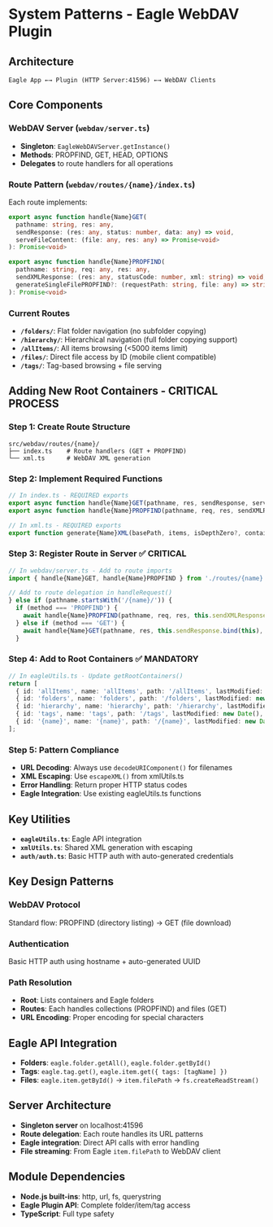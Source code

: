 # System Patterns - Eagle WebDAV Plugin

## Architecture
```
Eagle App ←→ Plugin (HTTP Server:41596) ←→ WebDAV Clients
```

## Core Components

### WebDAV Server (`webdav/server.ts`)
- **Singleton**: `EagleWebDAVServer.getInstance()`
- **Methods**: PROPFIND, GET, HEAD, OPTIONS
- **Delegates** to route handlers for all operations

### Route Pattern (`webdav/routes/{name}/index.ts`)
Each route implements:
```typescript
export async function handle{Name}GET(
  pathname: string, res: any,
  sendResponse: (res: any, status: number, data: any) => void,
  serveFileContent: (file: any, res: any) => Promise<void>
): Promise<void>

export async function handle{Name}PROPFIND(
  pathname: string, req: any, res: any,
  sendXMLResponse: (res: any, statusCode: number, xml: string) => void,
  generateSingleFilePROPFIND?: (requestPath: string, file: any) => string
): Promise<void>
```

### Current Routes
- **`/folders/`**: Flat folder navigation (no subfolder copying)
- **`/hierarchy/`**: Hierarchical navigation (full folder copying support)
- **`/allItems/`**: All items browsing (<5000 items limit)
- **`/files/`**: Direct file access by ID (mobile client compatible)  
- **`/tags/`**: Tag-based browsing + file serving

## Adding New Root Containers - CRITICAL PROCESS

### Step 1: Create Route Structure
```
src/webdav/routes/{name}/
├── index.ts    # Route handlers (GET + PROPFIND)
└── xml.ts      # WebDAV XML generation
```

### Step 2: Implement Required Functions
```typescript
// In index.ts - REQUIRED exports
export async function handle{Name}GET(pathname, res, sendResponse, serveFileContent)
export async function handle{Name}PROPFIND(pathname, req, res, sendXMLResponse?)

// In xml.ts - REQUIRED exports  
export function generate{Name}XML(basePath, items, isDepthZero?, containerName?)
```

### Step 3: Register Route in Server ✅ CRITICAL
```typescript
// In webdav/server.ts - Add to route imports
import { handle{Name}GET, handle{Name}PROPFIND } from './routes/{name}';

// Add to route delegation in handleRequest()
} else if (pathname.startsWith('/{name}/')) {
  if (method === 'PROPFIND') {
    await handle{Name}PROPFIND(pathname, req, res, this.sendXMLResponse.bind(this));
  } else if (method === 'GET') {
    await handle{Name}GET(pathname, res, this.sendResponse.bind(this), this.serveFileContent.bind(this));
  }
```

### Step 4: Add to Root Containers ✅ MANDATORY
```typescript
// In eagleUtils.ts - Update getRootContainers()
return [
  { id: 'allItems', name: 'allItems', path: '/allItems', lastModified: new Date(), children: [] },
  { id: 'folders', name: 'folders', path: '/folders', lastModified: new Date(), children: [] },
  { id: 'hierarchy', name: 'hierarchy', path: '/hierarchy', lastModified: new Date(), children: [] },
  { id: 'tags', name: 'tags', path: '/tags', lastModified: new Date(), children: [] },
  { id: '{name}', name: '{name}', path: '/{name}', lastModified: new Date(), children: [] }, // ADD THIS
];
```

### Step 5: Pattern Compliance
- **URL Decoding**: Always use `decodeURIComponent()` for filenames
- **XML Escaping**: Use `escapeXML()` from xmlUtils.ts  
- **Error Handling**: Return proper HTTP status codes
- **Eagle Integration**: Use existing eagleUtils.ts functions

## Key Utilities
- **`eagleUtils.ts`**: Eagle API integration
- **`xmlUtils.ts`**: Shared XML generation with escaping
- **`auth/auth.ts`**: Basic HTTP auth with auto-generated credentials

## Key Design Patterns

### WebDAV Protocol
Standard flow: PROPFIND (directory listing) → GET (file download)

### Authentication
Basic HTTP auth using hostname + auto-generated UUID

### Path Resolution
- **Root**: Lists containers and Eagle folders
- **Routes**: Each handles collections (PROPFIND) and files (GET)
- **URL Encoding**: Proper encoding for special characters

## Eagle API Integration
- **Folders**: `eagle.folder.getAll()`, `eagle.folder.getById()`
- **Tags**: `eagle.tag.get()`, `eagle.item.get({ tags: [tagName] })`
- **Files**: `eagle.item.getById()` → `item.filePath` → `fs.createReadStream()`

## Server Architecture
- **Singleton server** on localhost:41596
- **Route delegation**: Each route handles its URL patterns
- **Eagle integration**: Direct API calls with error handling
- **File streaming**: From Eagle `item.filePath` to WebDAV client

## Module Dependencies
- **Node.js built-ins**: http, url, fs, querystring
- **Eagle Plugin API**: Complete folder/item/tag access
- **TypeScript**: Full type safety
